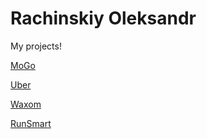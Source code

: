 # Rachinskiy Oleksandr
My projects!

[MoGo](https://alexjwild.github.io/MoGo/ "MoGo-lending page")

[Uber](https://alexjwild.github.io/Uber/src)

[Waxom](https://alexjwild.github.io/Waxom/)

[RunSmart](https://alexjwild.github.io/RunSmart/src/)
